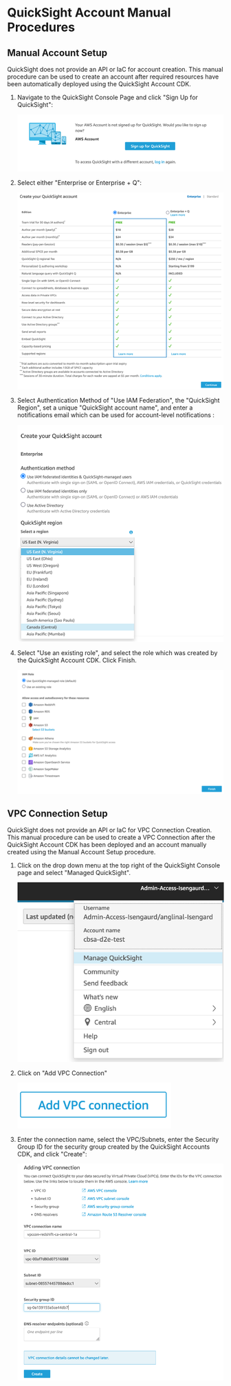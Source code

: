 # QuickSight Account Manual Procedures

## Manual Account Setup

QuickSight does not provide an API or IaC for account creation. This manual procedure can be used to create an account after required resources have been automatically deployed using the QuickSight Account CDK.

1. Navigate to the QuickSight Console Page and click "Sign Up for QuickSight":

    ![1-signup](docs/runbook/1-signup.png)

2. Select either "Enterprise or Enterprise + Q":

    ![2-account-type](docs/runbook/2-account-type.png)

3. Select Authentication Method of "Use IAM Federation", the "QuickSight Region", set a unique "QuickSight account name", and enter a notifications email which can be used for account-level notifications :

    ![3-create-account-details](docs/runbook/3-create-account-details.png)

4. Select "Use an existing role", and select the role which was created by the QuickSight Account CDK. Click Finish.

    ![4-create-account-details](docs/runbook/4-create-account-details.png)

## VPC Connection Setup

QuickSight does not provide an API or IaC for VPC Connection Creation. This manual procedure can be used to create a VPC Connection after the QuickSight Account CDK has been deployed and an account manually created using the Manual Account Setup procedure.

1. Click on the drop down menu at the top right of the QuickSight Console page and select "Managed QuickSight".

    ![5-manage](docs/runbook/5-manage.png)

2. Click on "Add VPC Connection"

    ![6-create-vpc](docs/runbook/6-create-vpc.png)

3. Enter the connection name, select the VPC/Subnets, enter the Security Group ID for the security group created by the QuickSight Accounts CDK, and click "Create":

    ![7-create-vpc-details](docs/runbook/7-create-vpc-details.png)